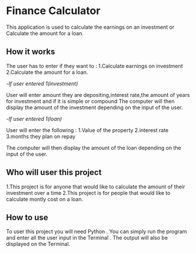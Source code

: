 # Finance Calculator

This application is used to calculate the earnings on an investment or 
Calculate the amount for a loan.


## How it works

The user has to enter if they want to :
1.Calculate earnings on investment
2.Calculate the amount for a loan.

-*If user entered 1(investment)*

User will enter amount they are depositing,interest rate,the amount of years for investment 
and if it is simple or compound
The computer will then display the amount of the investment depending on the input of the user.


-*If user entered 1(loan)*

User will enter the following :
1.Value of the property
2.interest rate
3.months they plan on repay

The computer will then display the amount of the loan depending on the input of the user.

## Who will user this project

1.This project is for anyone that would like to calculate the amount of their investment over a time 
2.This project is for people that would like to calculate montly cost on a loan.

## How to use

To user this project you will need Python . You can simply run the program and enter all the user input in the Terminal .
The output will also be displayed on the Terminal.

